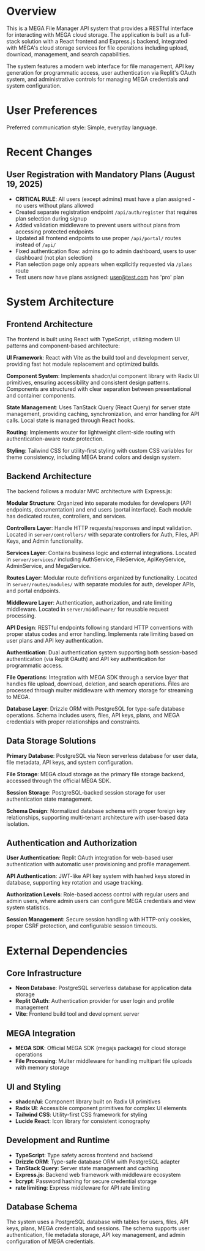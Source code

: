 # Overview

This is a MEGA File Manager API system that provides a RESTful interface for interacting with MEGA cloud storage. The application is built as a full-stack solution with a React frontend and Express.js backend, integrated with MEGA's cloud storage services for file operations including upload, download, management, and search capabilities.

The system features a modern web interface for file management, API key generation for programmatic access, user authentication via Replit's OAuth system, and administrative controls for managing MEGA credentials and system configuration.

# User Preferences

Preferred communication style: Simple, everyday language.

# Recent Changes

## User Registration with Mandatory Plans (August 19, 2025)
- **CRITICAL RULE**: All users (except admins) must have a plan assigned - no users without plans allowed
- Created separate registration endpoint `/api/auth/register` that requires plan selection during signup
- Added validation middleware to prevent users without plans from accessing protected endpoints  
- Updated all frontend endpoints to use proper `/api/portal/` routes instead of `/api/`
- Fixed authentication flow: admins go to admin dashboard, users to user dashboard (not plan selection)
- Plan selection page only appears when explicitly requested via `/plans` route
- Test users now have plans assigned: user@test.com has 'pro' plan

# System Architecture

## Frontend Architecture
The frontend is built using React with TypeScript, utilizing modern UI patterns and component-based architecture:

**UI Framework**: React with Vite as the build tool and development server, providing fast hot module replacement and optimized builds.

**Component System**: Implements shadcn/ui component library with Radix UI primitives, ensuring accessibility and consistent design patterns. Components are structured with clear separation between presentational and container components.

**State Management**: Uses TanStack Query (React Query) for server state management, providing caching, synchronization, and error handling for API calls. Local state is managed through React hooks.

**Routing**: Implements wouter for lightweight client-side routing with authentication-aware route protection.

**Styling**: Tailwind CSS for utility-first styling with custom CSS variables for theme consistency, including MEGA brand colors and design system.

## Backend Architecture
The backend follows a modular MVC architecture with Express.js:

**Modular Structure**: Organized into separate modules for developers (API endpoints, documentation) and end users (portal interface). Each module has dedicated routes, controllers, and services.

**Controllers Layer**: Handle HTTP requests/responses and input validation. Located in `server/controllers/` with separate controllers for Auth, Files, API Keys, and Admin functionality.

**Services Layer**: Contains business logic and external integrations. Located in `server/services/` including AuthService, FileService, ApiKeyService, AdminService, and MegaService.

**Routes Layer**: Modular route definitions organized by functionality. Located in `server/routes/modules/` with separate modules for auth, developer APIs, and portal endpoints.

**Middleware Layer**: Authentication, authorization, and rate limiting middleware. Located in `server/middleware/` for reusable request processing.

**API Design**: RESTful endpoints following standard HTTP conventions with proper status codes and error handling. Implements rate limiting based on user plans and API key authentication.

**Authentication**: Dual authentication system supporting both session-based authentication (via Replit OAuth) and API key authentication for programmatic access.

**File Operations**: Integration with MEGA SDK through a service layer that handles file upload, download, deletion, and search operations. Files are processed through multer middleware with memory storage for streaming to MEGA.

**Database Layer**: Drizzle ORM with PostgreSQL for type-safe database operations. Schema includes users, files, API keys, plans, and MEGA credentials with proper relationships and constraints.

## Data Storage Solutions
**Primary Database**: PostgreSQL via Neon serverless database for user data, file metadata, API keys, and system configuration.

**File Storage**: MEGA cloud storage as the primary file storage backend, accessed through the official MEGA SDK.

**Session Storage**: PostgreSQL-backed session storage for user authentication state management.

**Schema Design**: Normalized database schema with proper foreign key relationships, supporting multi-tenant architecture with user-based data isolation.

## Authentication and Authorization
**User Authentication**: Replit OAuth integration for web-based user authentication with automatic user provisioning and profile management.

**API Authentication**: JWT-like API key system with hashed keys stored in database, supporting key rotation and usage tracking.

**Authorization Levels**: Role-based access control with regular users and admin users, where admin users can configure MEGA credentials and view system statistics.

**Session Management**: Secure session handling with HTTP-only cookies, proper CSRF protection, and configurable session timeouts.

# External Dependencies

## Core Infrastructure
- **Neon Database**: PostgreSQL serverless database for application data storage
- **Replit OAuth**: Authentication provider for user login and profile management
- **Vite**: Frontend build tool and development server

## MEGA Integration
- **MEGA SDK**: Official MEGA SDK (megajs package) for cloud storage operations
- **File Processing**: Multer middleware for handling multipart file uploads with memory storage

## UI and Styling
- **shadcn/ui**: Component library built on Radix UI primitives
- **Radix UI**: Accessible component primitives for complex UI elements
- **Tailwind CSS**: Utility-first CSS framework for styling
- **Lucide React**: Icon library for consistent iconography

## Development and Runtime
- **TypeScript**: Type safety across frontend and backend
- **Drizzle ORM**: Type-safe database ORM with PostgreSQL adapter
- **TanStack Query**: Server state management and caching
- **Express.js**: Backend web framework with middleware ecosystem
- **bcrypt**: Password hashing for secure credential storage
- **rate limiting**: Express middleware for API rate limiting

## Database Schema
The system uses a PostgreSQL database with tables for users, files, API keys, plans, MEGA credentials, and sessions. The schema supports user authentication, file metadata storage, API key management, and admin configuration of MEGA credentials.